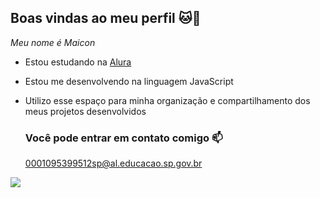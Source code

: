## Boas vindas ao meu perfil 🐱💙

_Meu nome é Maicon_

- Estou estudando na [Alura](https://www.alura.com.br)
- Estou me desenvolvendo na linguagem JavaScript
- Utilizo esse espaço para minha organização e compartilhamento dos meus projetos desenvolvidos

  ### Você pode entrar em contato comigo 📫
  0001095399512sp@al.educacao.sp.gov.br 



![](https://media1.tenor.com/m/_YAb7kOk_88AAAAd/happy-birthday.gif)

